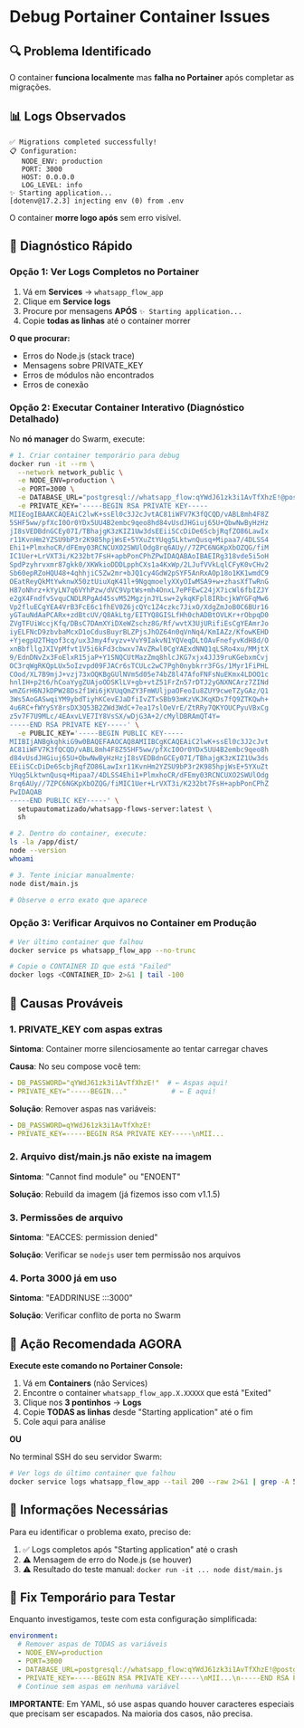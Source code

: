 # Debug Portainer Container Issues

## 🔍 Problema Identificado

O container **funciona localmente** mas **falha no Portainer** após completar as migrações.

## 📊 Logs Observados

```
✅ Migrations completed successfully!
📋 Configuration:
   NODE_ENV: production
   PORT: 3000
   HOST: 0.0.0.0
   LOG_LEVEL: info
✨ Starting application...
[dotenv@17.2.3] injecting env (0) from .env
```

O container **morre logo após** sem erro visível.

## 🎯 Diagnóstico Rápido

### Opção 1: Ver Logs Completos no Portainer

1. Vá em **Services** → `whatsapp_flow_app`
2. Clique em **Service logs**
3. Procure por mensagens **APÓS** `✨ Starting application...`
4. Copie **todas as linhas** até o container morrer

**O que procurar:**
- Erros do Node.js (stack trace)
- Mensagens sobre PRIVATE_KEY
- Erros de módulos não encontrados
- Erros de conexão

### Opção 2: Executar Container Interativo (Diagnóstico Detalhado)

No **nó manager** do Swarm, execute:

```bash
# 1. Criar container temporário para debug
docker run -it --rm \
  --network network_public \
  -e NODE_ENV=production \
  -e PORT=3000 \
  -e DATABASE_URL="postgresql://whatsapp_flow:qYWdJ61zk3i1AvTfXhzE!@postgres_whatsapp_flow:5432/whatsapp_flows" \
  -e PRIVATE_KEY='-----BEGIN RSA PRIVATE KEY-----
MIIEogIBAAKCAQEAiC2lwK+ssEl0c3J2cJvtAC81iWFV7K3fQCQD/vABL8mh4F8Z
5SHF5ww/pfXcI0Or0YDx5UU4B2embc9qeo8hd84vUsdJHGiuj65U+QbwNwByHzHz
jI8sVEDBdnGCEy07I/TBhajgK3zKIZ1Uw3dsEEiiSCcDiDe6ScbjRqfZO86LawIx
r11KvnHm2YZSU9bP3r2K985hpjWsE+5YXuZtYUqg5LktwnQusq+Mipaa7/4DLSS4
Ehi1+PlmxhoCR/dFEmy03RCNCUXO2SWUlOdg8rq6AUy//7ZPC6NGKpXbOZQG/fiM
IC1Uer+LrVXT3i/K232bt7FsH+apbPonCPhZPwIDAQABAoIBAEIRg318vde5i5oH
SpdPzyhrvxmr87gkk0/XKWkioDDDLpphCXs1a4KxWp/2LJufVVkLqlCFyK0vCHv2
Sb60epRZoHQU48+4qhhjiC5Zw2mr+bJQ1cy4GdW2pSYF5AnRxAOp18o1KK1wmdC9
OEatReyQkMtYwknwX50ztUiuXqK41l+9NgqmoelyXXyOIwMSA9+w+zhasXfTwRnG
H87oNhrz+kYyLN7q6VYhPzw/dVC9VptWs+mh4OnxL7ePFEwC24jX7icWl6fbIZJY
e2gX4FndfvSvquCNDLRPgAd45svM52MgzjnJYLsw+2ykqKFpl8IRbcjkWYGFqMw6
Vp2fluECgYEA4VrB3FcE6c1fhEV0Z6jcQYc1Z4czkc7JixO/XdgZmJoB0C6BUr16
yGTauNdAaPCARx+zdBtcUV/Q8AkLtg/EITYQ8GISLfHh0chADBtOVLKr+rObpqD0
ZVgTFUiWccjKfq/DBsC7DAmXYiDXeWZschz8G/Rf/wvtX3UjURifiEsCgYEAmrJo
iyELFNcD9zbvbaMcxD1oCdusBuyrBLZPjsJhOZ64n0qVnNq4/KmIAZz/KfowKEHD
+YjegpU2THqof3cq/ux3Jmy4fvyzv+VvY9IakvN1YQVeqDLtOAvFnefyvKdH8d/O
xnBbfllgJXIVpMfvt1V5i6kFd3cbwxv7AvZRwl0CgYAExdNNQ1qLSRo4xu/MMjtX
9/EdnDNvZx3FoElxR15jaP+Y1SNQCUtMazZmq8hlcJKG7xjx4JJ39ruKGebxmCvj
OC3rqWgRKQpLUx5oIzvpd09FJACr6sTCULc2wC7Pgh0nybkrr3FGs/1Myr1FiPHL
COod/XL7B9mjJ+vzj73xOQKBgGUlNVmSd05e74bZ8l47AfoFNFsNuEKmx4LDOO1c
hnlIH+p2t6/hCoaYygZUAjoODSKlLV+gb+vtZ51FrZn57rDTJ2yGNXNCArz7ZINd
wmZGrH6NJkDPW28Ds2f1Wi6jKVUqQmZY3FmWUljpaOFeoIu8ZUY9cweTZyGAz/Q1
3Ws5AoGASwqiYM9ybdTiyhKCevEJaDfiIvZTxSBb93mKzVKJKqKDs7fQ9ZTKQwh+
4u6RC+fWYySY8rsDX3Q53B2ZWd3WdC+7ea17slOeVrE/ZtRRy7QKYOUCPyuVBxCg
z5v7F7U9MLc/4EAxvLVE7IY8VsSX/wDjG3A+2/cMylDBRAmQT4Y=
-----END RSA PRIVATE KEY-----' \
  -e PUBLIC_KEY='-----BEGIN PUBLIC KEY-----
MIIBIjANBgkqhkiG9w0BAQEFAAOCAQ8AMIIBCgKCAQEAiC2lwK+ssEl0c3J2cJvt
AC81iWFV7K3fQCQD/vABL8mh4F8Z5SHF5ww/pfXcI0Or0YDx5UU4B2embc9qeo8h
d84vUsdJHGiuj65U+QbwNwByHzHzjI8sVEDBdnGCEy07I/TBhajgK3zKIZ1Uw3ds
EEiiSCcDiDe6ScbjRqfZO86LawIxr11KvnHm2YZSU9bP3r2K985hpjWsE+5YXuZt
YUqg5LktwnQusq+Mipaa7/4DLSS4Ehi1+PlmxhoCR/dFEmy03RCNCUXO2SWUlOdg
8rq6AUy//7ZPC6NGKpXbOZQG/fiMIC1Uer+LrVXT3i/K232bt7FsH+apbPonCPhZ
PwIDAQAB
-----END PUBLIC KEY-----' \
  setupautomatizado/whatsapp-flows-server:latest \
  sh

# 2. Dentro do container, execute:
ls -la /app/dist/
node --version
whoami

# 3. Tente iniciar manualmente:
node dist/main.js

# Observe o erro exato que aparece
```

### Opção 3: Verificar Arquivos no Container em Produção

```bash
# Ver último container que falhou
docker service ps whatsapp_flow_app --no-trunc

# Copie o CONTAINER ID que está "Failed"
docker logs <CONTAINER_ID> 2>&1 | tail -100
```

## 🔎 Causas Prováveis

### 1. PRIVATE_KEY com aspas extras

**Sintoma**: Container morre silenciosamente ao tentar carregar chaves

**Causa**: No seu compose você tem:
```yaml
- DB_PASSWORD="qYWdJ61zk3i1AvTfXhzE!"  # ← Aspas aqui!
- PRIVATE_KEY="-----BEGIN..."           # ← E aqui!
```

**Solução**: Remover aspas nas variáveis:
```yaml
- DB_PASSWORD=qYWdJ61zk3i1AvTfXhzE!
- PRIVATE_KEY=-----BEGIN RSA PRIVATE KEY-----\nMII...
```

### 2. Arquivo dist/main.js não existe na imagem

**Sintoma**: "Cannot find module" ou "ENOENT"

**Solução**: Rebuild da imagem (já fizemos isso com v1.1.5)

### 3. Permissões de arquivo

**Sintoma**: "EACCES: permission denied"

**Solução**: Verificar se `nodejs` user tem permissão nos arquivos

### 4. Porta 3000 já em uso

**Sintoma**: "EADDRINUSE :::3000"

**Solução**: Verificar conflito de porta no Swarm

## 🎯 Ação Recomendada AGORA

**Execute este comando no Portainer Console:**

1. Vá em **Containers** (não Services)
2. Encontre o container `whatsapp_flow_app.X.XXXXX` que está "Exited"
3. Clique nos **3 pontinhos** → **Logs**
4. Copie **TODAS as linhas** desde "Starting application" até o fim
5. Cole aqui para análise

**OU**

No terminal SSH do seu servidor Swarm:

```bash
# Ver logs do último container que falhou
docker service logs whatsapp_flow_app --tail 200 --raw 2>&1 | grep -A 50 "Starting application"
```

## 📝 Informações Necessárias

Para eu identificar o problema exato, preciso de:

1. ✅ Logs completos após "Starting application" até o crash
2. ⚠️ Mensagem de erro do Node.js (se houver)
3. ⚠️ Resultado do teste manual: `docker run -it ... node dist/main.js`

## 🔧 Fix Temporário para Testar

Enquanto investigamos, teste com esta configuração simplificada:

```yaml
environment:
  # Remover aspas de TODAS as variáveis
  - NODE_ENV=production
  - PORT=3000
  - DATABASE_URL=postgresql://whatsapp_flow:qYWdJ61zk3i1AvTfXhzE!@postgres_whatsapp_flow:5432/whatsapp_flows
  - PRIVATE_KEY=-----BEGIN RSA PRIVATE KEY-----\nMII...\n-----END RSA PRIVATE KEY-----
  # Continue sem aspas em nenhuma variável
```

**IMPORTANTE**: Em YAML, só use aspas quando houver caracteres especiais que precisam ser escapados. Na maioria dos casos, não precisa.
